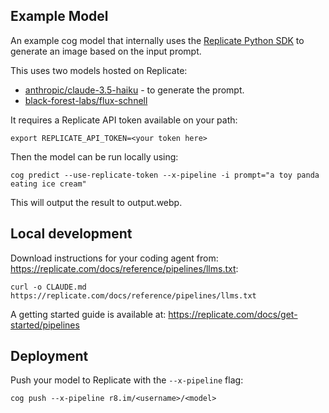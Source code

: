 Example Model
-------------

An example cog model that internally uses the [Replicate Python SDK](https://github.com/replicate/replicate-python) to generate an image based on the input prompt.

This uses two models hosted on Replicate:

 - [anthropic/claude-3.5-haiku](https://replicate.com/anthropic/claude-3.5-haiku) - to generate the prompt.
 - [black-forest-labs/flux-schnell](https://replicate.com/black-forest-labs/flux-schnell)

It requires a Replicate API token available on your path:

    export REPLICATE_API_TOKEN=<your token here>

Then the model can be run locally using:

    cog predict --use-replicate-token --x-pipeline -i prompt="a toy panda eating ice cream"

This will output the result to output.webp.

## Local development

Download instructions for your coding agent from: https://replicate.com/docs/reference/pipelines/llms.txt:

    curl -o CLAUDE.md https://replicate.com/docs/reference/pipelines/llms.txt

A getting started guide is available at: https://replicate.com/docs/get-started/pipelines

## Deployment

Push your model to Replicate with the `--x-pipeline` flag:

    cog push --x-pipeline r8.im/<username>/<model>
